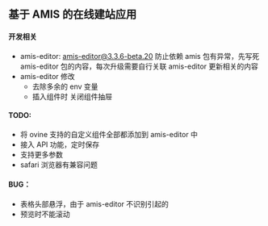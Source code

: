 ## 基于 AMIS 的在线建站应用

#### 开发相关

- amis-editor: amis-editor@3.3.6-beta.20
  防止依赖 amis 包有异常，先写死 amis-editor 包的内容，每次升级需要自行关联 amis-editor 更新相关的内容
- amis-editor 修改
  - 去除多余的 env 变量
  - 插入组件时 关闭组件抽屉

#### TODO:

- 将 ovine 支持的自定义组件全部都添加到 amis-editor 中
- 接入 API 功能，定时保存
- 支持更多参数
- safari 浏览器有兼容问题

#### BUG：

- 表格头部悬浮，由于 amis-editor 不识别引起的
- 预览时不能滚动

